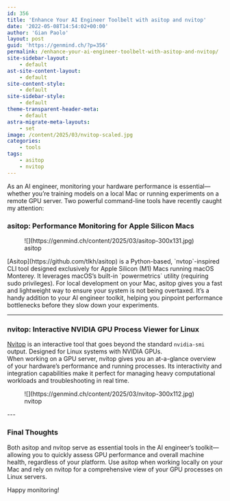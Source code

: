 ```yaml
---
id: 356
title: 'Enhance Your AI Engineer Toolbelt with asitop and nvitop'
date: '2022-05-08T14:54:02+00:00'
author: 'Gian Paolo'
layout: post
guid: 'https://genmind.ch/?p=356'
permalink: /enhance-your-ai-engineer-toolbelt-with-asitop-and-nvitop/
site-sidebar-layout:
    - default
ast-site-content-layout:
    - default
site-content-style:
    - default
site-sidebar-style:
    - default
theme-transparent-header-meta:
    - default
astra-migrate-meta-layouts:
    - set
image: /content/2025/03/nvitop-scaled.jpg
categories:
    - tools
tags:
    - asitop
    - nvitop
---
```


As an AI engineer, monitoring your hardware performance is essential—whether you’re training models on a local Mac or running experiments on a remote GPU server. Two powerful command-line tools have recently caught my attention:

### asitop: Performance Monitoring for Apple Silicon Macs

<figure aria-describedby="caption-attachment-354" class="wp-caption aligncenter" id="attachment_354" style="width: 591px">![](https://genmind.ch/content/2025/03/asitop-300x131.jpg)<figcaption class="wp-caption-text" id="caption-attachment-354">asitop</figcaption></figure>  
[Asitop](https://github.com/tlkh/asitop) is a Python-based, `nvtop`-inspired CLI tool designed exclusively for Apple Silicon (M1) Macs running macOS Monterey. It leverages macOS’s built-in `powermetrics` utility (requiring sudo privileges).  
For local development on your Mac, asitop gives you a fast and lightweight way to ensure your system is not being overtaxed. It’s a handy addition to your AI engineer toolkit, helping you pinpoint performance bottlenecks before they slow down your experiments.

---

### nvitop: Interactive NVIDIA GPU Process Viewer for Linux

[Nvitop](https://github.com/XuehaiPan/nvitop) is an interactive tool that goes beyond the standard `nvidia-smi` output. Designed for Linux systems with NVIDIA GPUs.  
When working on a GPU server, nvitop gives you an at-a-glance overview of your hardware’s performance and running processes. Its interactivity and integration capabilities make it perfect for managing heavy computational workloads and troubleshooting in real time.

<figure aria-describedby="caption-attachment-355" class="wp-caption aligncenter" id="attachment_355" style="width: 667px">![](https://genmind.ch/content/2025/03/nvitop-300x112.jpg)<figcaption class="wp-caption-text" id="caption-attachment-355">nvitop</figcaption></figure>---

### Final Thoughts

Both asitop and nvitop serve as essential tools in the AI engineer’s toolkit—allowing you to quickly assess GPU performance and overall machine health, regardless of your platform. Use asitop when working locally on your Mac and rely on nvitop for a comprehensive view of your GPU processes on Linux servers.

Happy monitoring!
